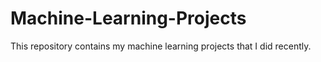 # Machine-Learning-Projects
This repository contains my machine learning projects that I did recently.
